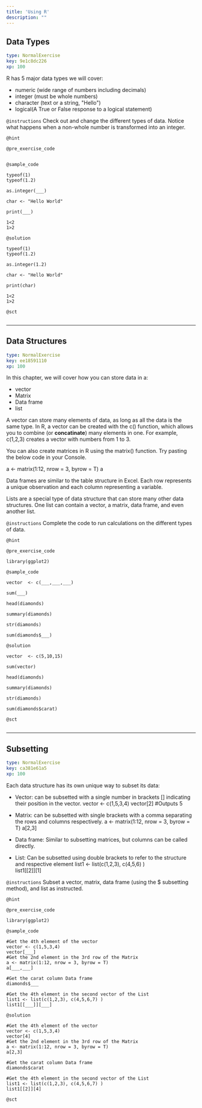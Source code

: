 ```yaml
---
title: 'Using R'
description: ""
---
```


## Data Types

```yaml
type: NormalExercise
key: 9e1c8dc226
xp: 100
```

R has 5 major data types we will cover:

- numeric (wide range of numbers including decimals)
- integer (must be whole numbers)
- character (text or a string, "Hello")
- logical(A True or False response to a logical statement)

`@instructions`
Check out and change the different types of data. Notice what happens when a non-whole number is transformed into an integer.

`@hint`


`@pre_exercise_code`

```{r}

```


`@sample_code`

```{r}
typeof(1)
typeof(1.2)

as.integer(___)

char <- "Hello World"

print(___)

1<2
1>2
```


`@solution`

```{r}
typeof(1)
typeof(1.2)

as.integer(1.2)

char <- "Hello World"

print(char)

1<2
1>2
```


`@sct`

```{r}

```


---

## Data Structures

```yaml
type: NormalExercise
key: ee18591110
xp: 100
```

In this chapter, we will cover how you can store data in a:

- vector
- Matrix
- Data frame
- list

A vector can store many elements of data, as long as all the data is the same type. In R, a vector can be created with the c() function, which allows you to combine (or **concatinate**) many elements in one. For example, c(1,2,3) creates a vector with numbers from 1 to 3. 

You can also create matrices in R using the matrix() function. Try pasting the below code in your Console.

a <- matrix(1:12, nrow = 3, byrow = T)
a

Data frames are similar to the table structure in Excel. Each row represents a unique observation and each column representing a variable. 

Lists are a special type of data structure that can store many other data structures. One list can contain a vector, a matrix, data frame, and even another list.

`@instructions`
Complete the code to run calculations on the different types of data.

`@hint`


`@pre_exercise_code`

```{r}
library(ggplot2)
```


`@sample_code`

```{r}
vector  <- c(___,___,___)

sum(___)

head(diamonds)

summary(diamonds)

str(diamonds)

sum(diamonds$___)
```


`@solution`

```{r}
vector  <- c(5,10,15)

sum(vector)

head(diamonds)

summary(diamonds)

str(diamonds)

sum(diamonds$carat)

```


`@sct`

```{r}

```


---

## Subsetting

```yaml
type: NormalExercise
key: ca381e61a5
xp: 100
```

Each data structure has its own unique way to subset its data:

- Vector: can be subsetted with a single number in brackets [] indicating their position in the vector. 
vector <- c(1,5,3,4)
vector[2] #Outputs 5

- Matrix: can be subsetted with single brackets with a comma separating the rows and columns respectively.
a <- matrix(1:12, nrow = 3, byrow = T)
a[2,3]

- Data frame: Similar to subsetting matrices, but columns can be called directly.


- List: Can be subsetted using double brackets to refer to the structure and respective element
list1 <- list(c(1,2,3), c(4,5,6) )  
list1[[2]][1]

`@instructions`
Subset a vector, matrix, data frame (using the $ subsetting method), and list as instructed.

`@hint`


`@pre_exercise_code`

```{r}
library(ggplot2)
```


`@sample_code`

```{r}
#Get the 4th element of the vector
vector <- c(1,5,3,4)
vector[___]
#Get the 2nd element in the 3rd row of the Matrix
a <- matrix(1:12, nrow = 3, byrow = T)
a[___,___]

#Get the carat column Data frame
diamonds$___

#Get the 4th element in the second vector of the List
list1 <- list(c(1,2,3), c(4,5,6,7) )  
list1[[___]][___]

```


`@solution`

```{r}
#Get the 4th element of the vector
vector <- c(1,5,3,4)
vector[4]
#Get the 2nd element in the 3rd row of the Matrix
a <- matrix(1:12, nrow = 3, byrow = T)
a[2,3]

#Get the carat column Data frame
diamonds$carat

#Get the 4th element in the second vector of the List
list1 <- list(c(1,2,3), c(4,5,6,7) )  
list1[[2]][4]

```


`@sct`

```{r}

```
